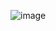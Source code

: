 ![image](https://user-images.githubusercontent.com/71402927/191832660-f82c7a38-f5cf-4e46-9c5f-e6634058b9ce.png)

